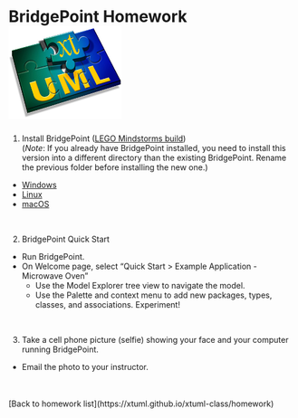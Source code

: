 # BridgePoint Homework  ![xtUML chip](../img/xtuml_chip.png)  

1) Install BridgePoint ([LEGO Mindstorms build](https://s3.amazonaws.com/xtuml-releases/lego-build/buildfiles.html))  
(_Note_:  If you already have BridgePoint installed, you need to install
this version into a different directory than the existing BridgePoint.
Rename the previous folder before installing the new one.)  
  * [Windows](https://s3.amazonaws.com/xtuml-releases/lego-build/org.xtuml.bp.product-win32.win32.x86_64.zip)  
  * [Linux](https://s3.amazonaws.com/xtuml-releases/lego-build/org.xtuml.bp.product-linux.gtk.x86_64.zip)  
  * [macOS](https://s3.amazonaws.com/xtuml-releases/lego-build/org.xtuml.bp.product-macosx.cocoa.x86_64.zip)  

<br/>

2) BridgePoint Quick Start
  * Run BridgePoint.
  * On Welcome page, select “Quick Start > Example Application - Microwave Oven”
    * Use the Model Explorer tree view to navigate the model.
    * Use the Palette and context menu to add new packages, types, classes, and associations.  Experiment! 

<br/>

3) Take a cell phone picture (selfie) showing your face and your computer running BridgePoint.
  * Email the photo to your instructor.

<br/>
<br/>
[Back to homework list](https://xtuml.github.io/xtuml-class/homework)  
